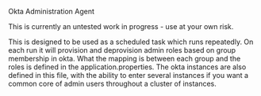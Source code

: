Okta Administration Agent

This is currently an untested work in progress - use at your own risk.

This is designed to be used as a scheduled task which runs repeatedly. On each run it will provision and deprovision admin roles based on group membership in okta. What the mapping is between each group and the roles is defined in the application.properties. The okta instances are also defined in this file, with the ability to enter several instances if you want a common core of admin users throughout a cluster of instances.
